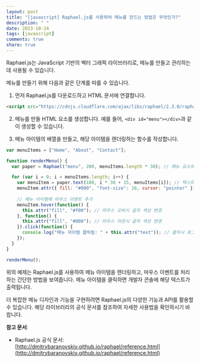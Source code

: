 ```yaml
---
layout: post
title: "[javascript] Raphael.js를 사용하여 메뉴를 만드는 방법은 무엇인가?"
description: " "
date: 2023-10-24
tags: [javascript]
comments: true
share: true
---
```

Raphael.js는 JavaScript 기반의 벡터 그래픽 라이브러리로, 메뉴를 만들고 관리하는 데 사용될 수 있습니다.

메뉴를 만들기 위해 다음과 같은 단계를 따를 수 있습니다.

1. 먼저 Raphael.js를 다운로드하고 HTML 문서에 연결합니다. 
```html
<script src="https://cdnjs.cloudflare.com/ajax/libs/raphael/2.3.0/raphael.min.js"></script>
```

2. 메뉴를 만들 HTML 요소를 생성합니다. 예를 들어, `<div id="menu"></div>`과 같이 생성할 수 있습니다.

3. 메뉴 아이템의 배열을 만들고, 해당 아이템을 렌더링하는 함수를 작성합니다.
```javascript
var menuItems = ["Home", "About", "Contact"];

function renderMenu() {
  var paper = Raphael("menu", 200, menuItems.length * 30); // 메뉴 요소에 Raphael 렌더링

  for (var i = 0; i < menuItems.length; i++) {
    var menuItem = paper.text(100, i * 30 + 15, menuItems[i]); // 텍스트 요소를 생성하여 메뉴 아이템 표시
    menuItem.attr({ fill: "#000", "font-size": 16, cursor: "pointer" }); // 텍스트 스타일 설정
    
    // 메뉴 아이템에 마우스 이벤트 추가
    menuItem.hover(function() {
      this.attr("fill", "#f00"); // 마우스 오버시 글자 색상 변경
    }, function() {
      this.attr("fill", "#000"); // 마우스 아웃시 글자 색상 변경
    }).click(function() {
      console.log("메뉴 아이템 클릭됨: " + this.attr("text")); // 클릭시 로그 출력
    });
  }
}

renderMenu();
```

위의 예제는 Raphael.js를 사용하여 메뉴 아이템을 렌더링하고, 마우스 이벤트를 처리하는 간단한 방법을 보여줍니다. 메뉴 아이템을 클릭하면 개발자 콘솔에 해당 텍스트가 출력됩니다.

더 복잡한 메뉴 디자인과 기능을 구현하려면 Raphael.js의 다양한 기능과 API를 활용할 수 있습니다. 해당 라이브러리의 공식 문서를 참조하여 자세한 사용법을 확인하시기 바랍니다.

**참고 문서**: 
- Raphael.js 공식 문서: [http://dmitrybaranovskiy.github.io/raphael/reference.html](http://dmitrybaranovskiy.github.io/raphael/reference.html)